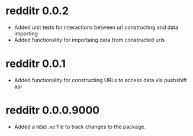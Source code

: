 # redditr 0.0.2

* Added unit tests for interactions between url constructing and data importing
* Added functionality for importaing data from constructed urls

# redditr 0.0.1

* Added functionality for constructing URLs to access data via pushshift api

# redditr 0.0.0.9000

* Added a `NEWS.md` file to track changes to the package.
